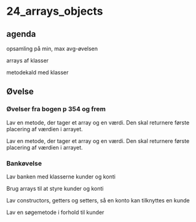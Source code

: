 # 24_arrays_objects

## agenda

opsamling på min, max avg-øvelsen

arrays af klasser

metodekald med klasser

## Øvelse

### Øvelser fra bogen p 354 og frem

Lav en metode, der tager et array og en værdi. Den skal returnere første placering af værdien i arrayet.

Lav en metode, der tager et array og en værdi. Den skal returnere første placering af værdien i arrayet.

### Bankøvelse

Lav banken med klasserne kunder og konti

Brug arrays til at styre kunder og konti

Lav constructors, getters og setters, så en konto kan tilknyttes en kunde 

Lav en søgemetode i forhold til kunder

